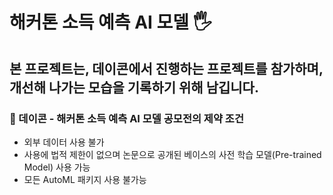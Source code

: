 # 해커톤 소득 예측 AI 모델 🖐️
본 프로젝트는, 데이콘에서 진행하는 프로젝트를 참가하며, 개선해 나가는 모습을 기록하기 위해 남깁니다.
---
### 📖 데이콘 - 해커톤 소득 예측 AI 모델 공모전의 제약 조건
- 외부 데이터 사용 불가
- 사용에 법적 제한이 없으며 논문으로 공개된 베이스의 사전 학습 모델(Pre-trained Model) 사용 가능
- 모든 AutoML 패키지 사용 불가능
